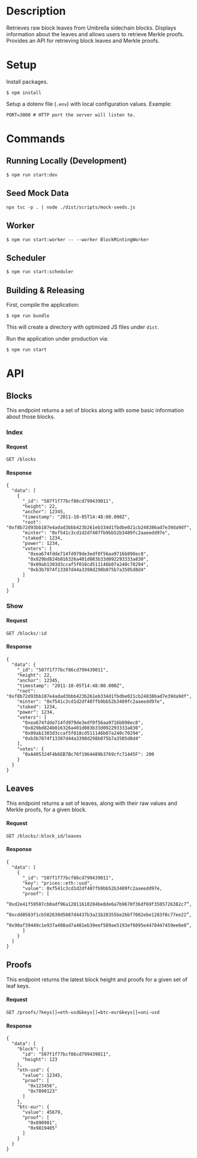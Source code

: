 # Description

Retrieves raw block leaves from Umbrella sidechain blocks.
Displays information about the leaves and allows users to retrieve Merkle proofs.
Provides an API for retrieving block leaves and Merkle proofs.

# Setup
Install packages.

```
$ npm install
```

Setup a dotenv file (`.env`) with local configuration values. Example:

```
PORT=3000 # HTTP port the server will listen to.
```

# Commands
## Running Locally (Development)
```
$ npm run start:dev
```

## Seed Mock Data
```
npx tsc -p . | node ./dist/scripts/mock-seeds.js
```

## Worker
```
$ npm run start:worker -- --worker BlockMintingWorker
```

## Scheduler
```
$ npm run start:scheduler
```

## Building & Releasing
First, compile the application:
```
$ npm run bundle
```

This will create a directory with optimized JS files under `dist`.

Run the application under production via:

```
$ npm run start
```

# API
## Blocks
This endpoint returns a set of blocks along with some basic information about those blocks.

### Index
#### Request
```
GET /blocks
```

#### Response
```
{
  "data": [
    {
      "_id": "507f1f77bcf86cd799439011",
      "height": 22,
      "anchor": 12345,
      "timestamp": "2011-10-05T14:48:00.000Z",
      "root": "0xf8b72d93bb187e4adad3bbb423b261eb334d1fbdbe021cb248386ad7e39da9df",
      "minter": "0xf541c3cd1d2df407fb9bb52b3489fc2aaeedd97e",
      "staked": 1234,
      "power": 1234,
      "voters": [
        "0xea674fdde714fd979de3edf0f56aa9716b898ec8",
        "0x829bd824b016326a401d083b33d092293333a830",
        "0x09ab1303d3ccaf5f018cd511146b07a240c70294",
        "0xb3b7874f13387d44a3398d298b075b7a3505d8d4"
      ]
    }
  ]
}
```

### Show
#### Request
```
GET /blocks/:id
```

#### Response
```
{
  "data": {
    "_id": "507f1f77bcf86cd799439011",
    "height": 22,
    "anchor": 12345,
    "timestamp": "2011-10-05T14:48:00.000Z",
    "root": "0xf8b72d93bb187e4adad3bbb423b261eb334d1fbdbe021cb248386ad7e39da9df",
    "minter": "0xf541c3cd1d2df407fb9bb52b3489fc2aaeedd97e",
    "staked": 1234,
    "power": 1234,
    "voters": [
      "0xea674fdde714fd979de3edf0f56aa9716b898ec8",
      "0x829bd824b016326a401d083b33d092293333a830",
      "0x09ab1303d3ccaf5f018cd511146b07a240c70294",
      "0xb3b7874f13387d44a3398d298b075b7a3505d8d4"
    ],
    "votes": {
      "0xA405324F4b6EB7Bc76f1964489b3769cfc71445F": 200
    }
  }
}
```

## Leaves
This endpoint returns a set of leaves, along with their raw values and Merkle proofs, for a given block.

#### Request
```
GET /blocks/:block_id/leaves
```

#### Response
```
{
  "data": [
    {
      "_id": "507f1f77bcf86cd799439011",
      "key": "prices::eth::usd",
      "value": 0xf541c3cd1d2df407fb9bb52b3489fc2aaeedd97e,
      "proof": [
        “0xd2e41f59507cb0adf96a12011610284be8de6a7b9670f36df69f3505726382c7”,
        “0xcdd0583f1cb502639d5087d4437b3a21b20355be2bbf7082ebe1283f8c77ee22”,
        “0x90af39449c1e937a408ad7a401eb39eef589ae5193ef6095e4470447459ee6e0”,
      ]
    }
  ]
}
```

## Proofs
This endpoint returns the latest block height and proofs for a given set of leaf keys.

#### Request
```
GET /proofs/?keys[]=eth-usd&keys[]=btc-eur&keys[]=uni-usd
```

#### Response
```
{
  "data": {
    "block": {
      "id": "507f1f77bcf86cd799439011",
      "height": 123
    },
    "eth-usd": {
      "value": 12345,
      "proof": [
        "0x123456",
        "0x7890123"
      ]
    },
    "btc-eur": {
      "value": 45679,
      "proof": [
        "0x890981",
        "0x9819405"
      ]
    }
  }
}
```
